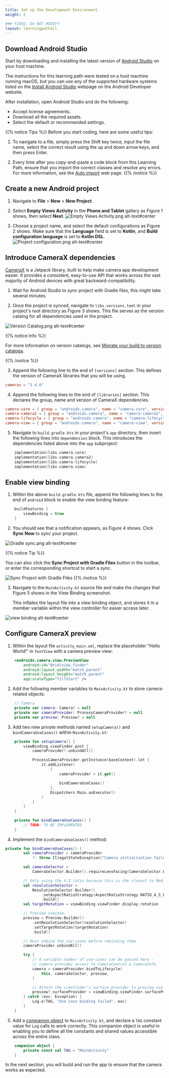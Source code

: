 ```yaml
---
title: Set up the Development Environment
weight: 2

### FIXED, DO NOT MODIFY
layout: learningpathall
---
```

## Download Android Studio

Start by downloading and installing the latest version of [Android Studio](https://developer.android.com/studio/) on your host machine.

The instructions for this learning path were tested on a host machine running macOS, but you can use any of the supported hardware systems listed on the [Install Android Studio](https://developer.android.com/studio/install) webpage on the Android Developer website. 

After installation, open Android Studio and do the following:

* Accept license agreements.
* Download all the required assets.
* Select the default or recommended settings. 

{{% notice Tips %}}
Before you start coding, here are some useful tips:

1. To navigate to a file, simply press the Shift key twice, input the file name, select the correct result using the up and down arrow keys, and then press Enter.

2. Every time after you copy-and-paste a code block from this Learning Path, ensure that you import the correct classes and resolve any errors. For more information, see the [Auto import](https://www.jetbrains.com/help/idea/creating-and-optimizing-imports.html) web page.
{{% /notice %}}

## Create a new Android project

1. Navigate to **File** > **New** > **New Project**.

2. Select **Empty Views Activity** in the **Phone and Tablet** gallery as Figure 1 shows, then select **Next**.
![Empty Views Activity.png alt-text#center](images/2/empty%20project.png "Figure 1: Select Empty Views Activity.")

3. Choose a project name, and select the default configurations as Figure 2 shows. Make sure that the **Language** field is set to **Kotlin**, and **Build configuration language** is set to **Kotlin DSL**.
![Project configuration.png alt-text#center](images/2/project%20config.png "Figure 2: Project Configuration.")

## Introduce CameraX dependencies

[CameraX](https://developer.android.com/media/camera/camerax) is a Jetpack library, built to help make camera app development easier. It provides a consistent, easy-to-use API that works across the vast majority of Android devices with great backward-compatibility.

1. Wait for Android Studio to sync project with Gradle files, this might take several minutes.

2. Once the project is synced, navigate to `libs.versions.toml` in your project's root directory as Figure 3 shows. This file serves as the version catalog for all dependencies used in the project.

![Version Catalog.png alt-text#center](images/2/dependency%20version%20catalog.png "Figure 3: Version Catalog.")

{{% notice Info %}}

For more information on version catalogs, see [Migrate your build to version catalogs](https://developer.android.com/build/migrate-to-catalogs).

{{% /notice %}}

3. Append the following line to the end of `[versions]` section. This defines the version of CameraX libraries that you will be using.
```toml
camerax = "1.4.0"
```

4. Append the following lines to the end of `[libraries]` section. This declares the group, name and version of CameraX dependencies.

```toml
camera-core = { group = "androidx.camera", name = "camera-core", version.ref = "camerax" }
camera-camera2 = { group = "androidx.camera", name = "camera-camera2", version.ref = "camerax" }
camera-lifecycle = { group = "androidx.camera", name = "camera-lifecycle", version.ref = "camerax" }
camera-view = { group = "androidx.camera", name = "camera-view", version.ref = "camerax" }
```

5. Navigate to `build.gradle.kts` in your project's `app` directory, then insert the following lines into `dependencies` block. This introduces the dependencies listed above into the `app` subproject:

```kotlin
    implementation(libs.camera.core)
    implementation(libs.camera.camera2)
    implementation(libs.camera.lifecycle)
    implementation(libs.camera.view)
```

## Enable view binding

1. Within the above `build.gradle.kts` file, append the following lines to the end of `android` block to enable the view binding feature:

```kotlin
    buildFeatures {
        viewBinding = true
    }
```

2. You should see that a notification appears, as Figure 4 shows. Click **Sync Now** to sync your project.

![Gradle sync.png alt-text#center](images/2/gradle%20sync.png "Figure 4: Gradle Sync.")

{{% notice Tip %}}

You can also click the **Sync Project with Gradle Files** button in the toolbar, or enter the corresponding shortcut to start a sync.

![Sync Project with Gradle Files](images/2/sync%20project%20with%20gradle%20files.png)
{{% /notice %}}

3. Navigate to the `MainActivity.kt` source file and make the changes that Figure 5 shows in the View Binding screenshot. 

    This inflates the layout file into a view binding object, and stores it in a member variable within the view controller for easier access later.

![view binding alt-text#center](images/2/view%20binding.png "Figure 5: View Binding.")

## Configure CameraX preview

1. Within the layout file `activity_main.xml`, replace the placeholder "Hello World!" in `TextView` with a camera preview view:

```xml
    <androidx.camera.view.PreviewView
        android:id="@+id/view_finder"
        android:layout_width="match_parent"
        android:layout_height="match_parent"
        app:scaleType="fillStart" />
```


2. Add the following member variables to `MainActivity.kt` to store camera-related objects:

```kotlin
    // Camera
    private var camera: Camera? = null
    private var cameraProvider: ProcessCameraProvider? = null
    private var preview: Preview? = null
```

3. Add two new private methods named `setupCamera()` and `bindCameraUseCases()` within `MainActivity.kt`:

```kotlin
    private fun setupCamera() {
        viewBinding.viewFinder.post {
            cameraProvider?.unbindAll()

            ProcessCameraProvider.getInstance(baseContext).let {
                it.addListener(
                    {
                        cameraProvider = it.get()

                        bindCameraUseCases()
                    },
                    Dispatchers.Main.asExecutor()
                )
            }
        }
    }

    private fun bindCameraUseCases() {
        // TODO: TO BE IMPLEMENTED
    }
```

4. Implement the `bindCameraUseCases()` method:

```kotlin
private fun bindCameraUseCases() {
        val cameraProvider = cameraProvider
            ?: throw IllegalStateException("Camera initialization failed.")

        val cameraSelector =
            CameraSelector.Builder().requireLensFacing(CameraSelector.LENS_FACING_FRONT).build()

        // Only using the 4:3 ratio because this is the closest to MediaPipe models
        val resolutionSelector =
            ResolutionSelector.Builder()
                .setAspectRatioStrategy(AspectRatioStrategy.RATIO_4_3_FALLBACK_AUTO_STRATEGY)
                .build()
        val targetRotation = viewBinding.viewFinder.display.rotation

        // Preview usecase.
        preview = Preview.Builder()
            .setResolutionSelector(resolutionSelector)
            .setTargetRotation(targetRotation)
            .build()

        // Must unbind the use-cases before rebinding them
        cameraProvider.unbindAll()

        try {
            // A variable number of use-cases can be passed here -
            // camera provides access to CameraControl & CameraInfo
            camera = cameraProvider.bindToLifecycle(
                this, cameraSelector, preview,
            )

            // Attach the viewfinder's surface provider to preview use case
            preview?.surfaceProvider = viewBinding.viewFinder.surfaceProvider
        } catch (exc: Exception) {
            Log.e(TAG, "Use case binding failed", exc)
        }
    }
```

5. Add a [companion object](https://kotlinlang.org/docs/object-declarations.html#companion-objects) to `MainActivity.kt`, and declare a `TAG` constant value for `Log` calls to work correctly. This companion object is useful in enabling you to define all the constants and shared values accessible across the entire class.

```kotlin
    companion object {
        private const val TAG = "MainActivity"
    }
```

In the next section, you will build and run the app to ensure that the camera works as expected.
